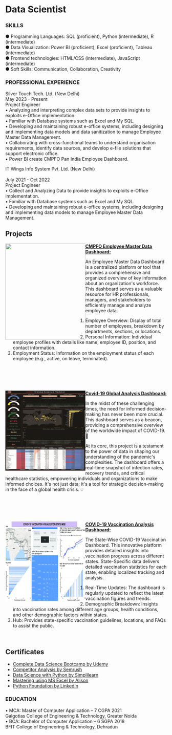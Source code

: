 # Data Scientist

### SKILLS
● Programming Languages: SQL (proficient), Python (intermediate), R (intermediate) <br/>
● Data Visualization: Power BI (proficient), Excel (proficient), Tableau (intermediate) <br/>
● Frontend technologies: HTML/CSS (intermediate), JavaScript (intermediate) <br/>
● Soft Skills: Communication, Collaboration, Creativity 

### PROFESSIONAL EXPERIENCE
Silver Touch Tech. Ltd. (New Delhi) <br/> 
May 2023 - Present <br/>
Project Engineer <br/>
•	Analyzing and interpreting complex data sets to provide insights to exploits e-Office implementation.<br/>
•	Familiar with Database systems such as Excel and My SQL.<br/>
•	Developing and maintaining robust e-office systems, including designing and implementing data models and data sanitization to manage Employee Master Data Management. <br/>
•	Collaborating with cross-functional teams to understand organisation requirements, identify data sources, and develop e-file solutions that support electronic office. <br/>
•	Power BI create CMPFO Pan India Employee Dashboard. <br/>

IT Wings Info System Pvt. Ltd. (New Delhi) <br/>					
July 2021 - Oct 2022 <br/>
Project Engineer <br/>
•	Collect and Analyzing Data to provide insights to exploits e-Office implementation. <br/>
•	Familiar with Database systems such as Excel and My SQL. <br/>
•	Developing and maintaining robust e-office systems, including designing and implementing data models to manage Employee Master Data Management. <br/>

## Projects

<img align="left" width="250" height="300" src="https://github.com/anonymous-tanmay/Employee_Master_Data_Dashboard/blob/master/EMD_Dashboard_Image.jpg"> **[CMPFO Employee Master Data Dashboard:](https://github.com/anonymous-tanmay/Employee_Master_Data_Dashboard.git)**

An Employee Master Data Dashboard is a centralized platform or tool that provides a comprehensive and organized overview of key information about an organization's workforce. This dashboard serves as a valuable resource for HR professionals, managers, and stakeholders to efficiently manage and analyze employee data.
1. Employee Overview: Display of total number of employees, breakdown by departments, sections, or locations.
2. Personal Information: Individual employee profiles with details like name, employee ID, position, and contact information.
3. Employment Status: Information on the employment status of each employee (e.g., active, on leave, terminated).

# <br />

<img align="left" width="250" height="250" src="https://github.com/anonymous-tanmay/Covid_Dashboard/blob/master/Covid_Dashboard_Project.jpg"> **[Covid-19 Global Analysis Dashboard:](https://github.com/anonymous-tanmay/Covid_Dashboard.git)**

In the midst of these challenging times, the need for informed decision-making has never been more crucial. This dashboard serves as a beacon, providing a comprehensive overview of the worldwide impact of COVID-19. 🚀

At its core, this project is a testament to the power of data in shaping our understanding of the pandemic's complexities. The dashboard offers a real-time snapshot of infection rates, recovery trends, and critical healthcare statistics, empowering individuals and organizations to make informed choices. It's not just data; it's a tool for strategic decision-making in the face of a global health crisis. 💡

# <br />

<img align="left" width="250" height="250" src="https://github.com/anonymous-tanmay/Covid-19_Vaccination_Dashboard/blob/master/Covid_Vaccination_State-Wise.jpg"> **[COVID-19 Vaccination Analysis Dashboard:](https://github.com/anonymous-tanmay/Covid-19_Vaccination_Dashboard.git)**

The State-Wise COVID-19 Vaccination Dashboard. This innovative platform provides detailed insights into vaccination progress across different states. State-Specific data delivers detailed vaccination statistics for each state, enabling localized tracking and analysis.
1. Real-Time Updates: The dashboard is regularly updated to reflect the latest vaccination figures and trends.
2. Demographic Breakdown: Insights into vaccination rates among different age groups, health conditions, and other demographic factors within states.
3. Hub: Provides state-specific vaccination guidelines, locations, and FAQs to assist the public.
   
<br />

## Certificates

- [Complete Data Science Bootcamp by Udemy](https://github.com/anonymous-tanmay/Portfolio.github.io/blob/3bd5c4850f7fc22872401f9ca42a37be0d2f1acf/Certificates/Udemy_The%20Complete%20Data%20Science.jpg)
- [Competitor Analysis by Semrush](https://github.com/anonymous-tanmay/Portfolio.github.io/blob/3bd5c4850f7fc22872401f9ca42a37be0d2f1acf/Certificates/Semrush_Competitor%20Analysis.pdf)
- [Data Science with Python by Simplilearn](https://github.com/anonymous-tanmay/Portfolio.github.io/blob/3bd5c4850f7fc22872401f9ca42a37be0d2f1acf/Certificates/Simplilearn_Data%20Sciencewith%20Python.png)
- [Mastering using MS Excel by Alison](https://github.com/anonymous-tanmay/Portfolio.github.io/blob/3bd5c4850f7fc22872401f9ca42a37be0d2f1acf/Certificates/Alison%20Certification%20of%20Compeltion.jpg)
- [Python Foundation by LinkedIn](https://github.com/anonymous-tanmay/Portfolio.github.io/blob/b18c7bba7b8a952f4c1e8160d83c179a2e5202c9/Certificates/Python%202020_LinkedIn.png)

### EDUCATION
•	MCA: Master of Computer Application – 7 CGPA 2021 <br/>
Galgotias College of Engineering & Technology, Greater Noida <br/>
•	BCA: Bachelor of Computer Application – 6 SGPA					2018 <br/>
BFIT College of Engineering & Technology, Dehradun <br/>
